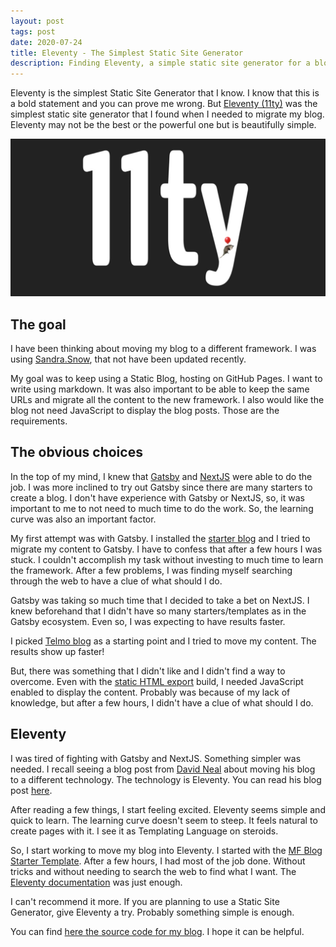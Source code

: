 ```yaml
---
layout: post
tags: post
date: 2020-07-24
title: Eleventy - The Simplest Static Site Generator
description: Finding Eleventy, a simple static site generator for a blog, after trying Gatsby and NextJS.
---
```


Eleventy is the simplest Static Site Generator that I know. I know that this is a bold statement and you can prove me wrong. But [Eleventy (11ty)](https://www.11ty.dev/) was the simplest static site generator that I found when I needed to migrate my blog. Eleventy may not be the best or the powerful one but is beautifully simple.

![Eleventy](eleventy.jpg)

## The goal

I have been thinking about moving my blog to a different framework. I was using [Sandra.Snow](https://gsferreira.com/archive/2014/05/reasons-to-blogging-with-github-pages-and-sandra-snow/), that not have been updated recently.

My goal was to keep using a Static Blog, hosting on GitHub Pages. I want to write using markdown. It was also important to be able to keep the same URLs and migrate all the content to the new framework. I also would like the blog not need JavaScript to display the blog posts. Those are the requirements.

## The obvious choices

In the top of my mind, I knew that [Gatsby](https://www.gatsbyjs.org/) and [NextJS](https://nextjs.org/) were able to do the job. I was more inclined to try out Gatsby since there are many starters to create a blog. I don't have experience with Gatsby or NextJS, so, it was important to me to not need to much time to do the work. So, the learning curve was also an important factor.

My first attempt was with Gatsby. I installed the [starter blog](https://www.gatsbyjs.org/starters/gatsbyjs/gatsby-starter-blog/) and I tried to migrate my content to Gatsby. I have to confess that after a few hours I was stuck. I couldn't accomplish my task without investing to much time to learn the framework. After a few problems, I was finding myself searching through the web to have a clue of what should I do.

Gatsby was taking so much time that I decided to take a bet on NextJS. I knew beforehand that I didn't have so many starters/templates as in the Gatsby ecosystem. Even so, I was expecting to have results faster.

I picked [Telmo blog](https://telmo.im/writings/open-sourcing-blog) as a starting point and I tried to move my content. The results show up faster!

But, there was something that I didn't like and I didn't find a way to overcome. Even with the [static HTML export](https://nextjs.org/docs/advanced-features/static-html-export) build, I needed JavaScript enabled to display the content. Probably was because of my lack of knowledge, but after a few hours, I didn't have a clue of what should I do.

## Eleventy

I was tired of fighting with Gatsby and NextJS. Something simpler was needed. I recall seeing a blog post from [David Neal](https://reverentgeek.com/) about moving his blog to a different technology. The technology is Eleventy. You can read his blog post [here](https://reverentgeek.com/moving-from-ghost-to-eleventy/).

After reading a few things, I start feeling excited. Eleventy seems simple and quick to learn. The learning curve doesn't seem to steep. It feels natural to create pages with it. I see it as Templating Language on steroids.

So, I start working to move my blog into Eleventy. I started with the [MF Blog Starter Template](https://github.com/marcfilleul/mf-blogstarter). After a few hours, I had most of the job done. Without tricks and without needing to search the web to find what I want. The [Eleventy documentation](https://www.11ty.dev/docs/) was just enough.

I can't recommend it more. If you are planning to use a Static Site Generator, give Eleventy a try. Probably something simple is enough.

You can find [here the source code for my blog](https://github.com/gsferreira/gsferreira.github.com). I hope it can be helpful.
